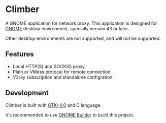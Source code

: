 # Climber
A GNOME application for network proxy. This application is designed for [GNOME](https://gnome.org) desktop environment, specially version 43 or later.

Other desktop environments are not supported, and will not be supported.

## Features

* Local HTTP(S) and SOCKS5 proxy.
* Plain or VMess protocal for remote connection.
* V2ray subscription and standalone configration.

## Development

Climber is built with [GTK+4.0](https://gtk.org/) and C language.

It's recommended to use [GNOME Builder](https://apps.gnome.org/app/org.gnome.Builder/) to build this project.
